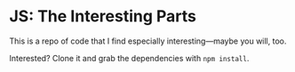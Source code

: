 JS: The Interesting Parts
=========================

This is a repo of code that I find especially interesting&mdash;maybe you will, too.

Interested? Clone it and grab the dependencies with `npm install`.